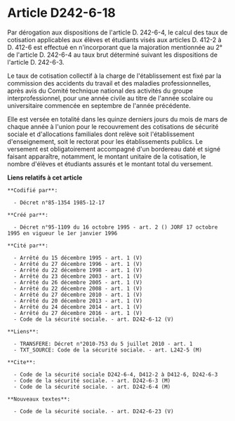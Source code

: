 # Article D242-6-18

Par dérogation aux dispositions de l'article D. 242-6-4, le calcul des taux de cotisation applicables aux élèves et étudiants
visés aux articles D. 412-2 à D. 412-6 est effectué en n'incorporant que la majoration mentionnée au 2° de l'article D.
242-6-4 au taux brut déterminé suivant les dispositions de l'article D. 242-6-3.

Le taux de cotisation collectif à la charge de l'établissement est fixé par la commission des accidents du travail et des
maladies professionnelles, après avis du Comité technique national des activités du groupe interprofessionnel, pour une année
civile au titre de l'année scolaire ou universitaire commencée en septembre de l'année précédente.

Elle est versée en totalité dans les quinze derniers jours du mois de mars de chaque année à l'union pour le recouvrement des
cotisations de sécurité sociale et d'allocations familiales dont relève soit l'établissement d'enseignement, soit le rectorat
pour les établissements publics. Le versement est obligatoirement accompagné d'un bordereau daté et signé faisant apparaître,
notamment, le montant unitaire de la cotisation, le nombre d'élèves et étudiants assurés et le montant total du versement.

**Liens relatifs à cet article**

	**Codifié par**:

	  - Décret n°85-1354 1985-12-17

	**Créé par**:

	  - Décret n°95-1109 du 16 octobre 1995 - art. 2 () JORF 17 octobre 1995 en vigueur le 1er janvier 1996

	**Cité par**:

	  - Arrêté du 15 décembre 1995 - art. 1 (V)
	  - Arrêté du 27 décembre 1996 - art. 1 (V)
	  - Arrêté du 22 décembre 1998 - art. 1 (V)
	  - Arrêté du 23 décembre 2003 - art. 1 (V)
	  - Arrêté du 26 décembre 2005 - art. 1 (V)
	  - Arrêté du 22 décembre 2008 - art. 1 (V)
	  - Arrêté du 27 décembre 2010 - art. 1 (V)
	  - Arrêté du 20 décembre 2013 - art. 1 (V)
	  - Arrêté du 24 décembre 2014 - art. 1 (V)
	  - Arrêté du 27 décembre 2016 - art. 1 (V)
	  - Code de la sécurité sociale. - art. D242-6-12 (V)

	**Liens**:

	  - TRANSFERE: Décret n°2010-753 du 5 juillet 2010 - art. 1
	  - TXT_SOURCE: Code de la sécurité sociale. - art. L242-5 (M)

	**Cite**:

	  - Code de la sécurité sociale D242-6-4, D412-2 à D412-6, D242-6-3
	  - Code de la sécurité sociale. - art. D242-6-3 (M)
	  - Code de la sécurité sociale. - art. D242-6-4 (M)

	**Nouveaux textes**:

	  - Code de la sécurité sociale. - art. D242-6-23 (V)
